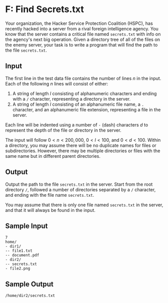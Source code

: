 # F: Find Secrets.txt

Your organization, the Hacker Service Protection Coalition (HSPC), has recently hacked into a server from a rival foreign intelligence agency. You know that the server contains a critical file named `secrets.txt` with info on the agency's next big operation. Given a directory tree of all of the files on the enemy server, your task is to write a program that will find the path to the file `secrets.txt`.

## Input

The first line in the test data file contains the number of lines $n$ in the input. Each of the following $n$ lines will consist of either:

1. A string of length $l$ consisting of alphanumeric characters and ending with a `/` character, representing a directory in the server.
2. A string of length $l$ consisting of an alphanumeric file name, a `.` character, and an alphanumeric file extension, representing a file in the server.

Each line will be indented using a number of `-` (dash) characters $d$ to represent the depth of the file or directory in the server.

The input will follow $0 < n < 200,000$, $0 < l < 100$, and $0 < d < 100$. Within a directory, you may assume there will be no duplicate names for files or subdirectories. However, there may be multiple directories or files with the same name but in different parent directories.

## Output

Output the path to the file `secrets.txt` in the server. Start from the root directory `/`, followed a number of directories separated by a `/` character, and ending with the file name `secrets.txt`.

You may assume that there is only one file named `secrets.txt` in the server, and that it will always be found in the input.

## Sample Input

```
7
home/
- dir1/
-- file1.txt
-- document.pdf
- dir2/
-- secrets.txt
- file2.png
```

## Sample Output

```
/home/dir2/secrets.txt
```
